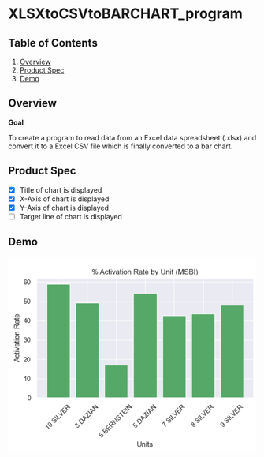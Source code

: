 # XLSXtoCSVtoBARCHART_program

## Table of Contents

1. [Overview](#Overview)
2. [Product Spec](#Product-Spec)
3. [Demo](#Demo)

## Overview

**Goal**

To create a program to read data from an Excel data spreadsheet (.xlsx) and convert it to a Excel CSV file which is finally converted to a bar chart.

## Product Spec
- [x] Title of chart is displayed
- [x] X-Axis of chart is displayed
- [x] Y-Axis of chart is displayed
- [ ] Target line of chart is displayed

## Demo 
![Sample Program Generated Bar Chart](sample_program_generated_barchart.png)
